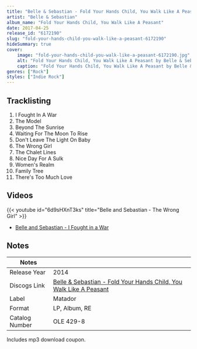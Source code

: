 ```yaml
---
title: "Belle & Sebastian - Fold Your Hands Child, You Walk Like A Peasant"
artist: "Belle & Sebastian"
album_name: "Fold Your Hands Child, You Walk Like A Peasant"
date: 2017-04-25
release_id: "6172190"
slug: "fold-your-hands-child-you-walk-like-a-peasant-6172190"
hideSummary: true
cover:
    image: "fold-your-hands-child-you-walk-like-a-peasant-6172190.jpg"
    alt: "Fold Your Hands Child, You Walk Like A Peasant by Belle & Sebastian"
    caption: "Fold Your Hands Child, You Walk Like A Peasant by Belle & Sebastian"
genres: ["Rock"]
styles: ["Indie Rock"]
---
```


## Tracklisting
1. I Fought In A War
2. The Model
3. Beyond The Sunrise
4. Waiting For The Moon To Rise
5. Don't Leave The Light On Baby
6. The Wrong Girl
7. The Chalet Lines
8. Nice Day For A Sulk
9. Women's Realm
10. Family Tree
11. There's Too Much Love

## Videos
{{< youtube id="6d9sHXnT3ks" title="Belle and Sebastian - The Wrong Girl" >}}
- [Belle and Sebastian - I Fought in a War](https://www.youtube.com/watch?v=3MhMODbr-p4)


## Notes

| Notes          |             |
| ---------------| ----------- |
| Release Year   | 2014 |
| Discogs Link   | [Belle & Sebastian - Fold Your Hands Child, You Walk Like A Peasant](https://www.discogs.com/release/6172190-Belle-Sebastian-Fold-Your-Hands-Child-You-Walk-Like-A-Peasant) |
| Label          | Matador |
| Format         | LP, Album, RE |
| Catalog Number | OLE 429-8 |

Includes mp3 download coupon.

